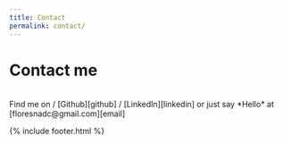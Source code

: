 ```yaml
---
title: Contact
permalink: contact/
---
```


# Contact me
<br>
Find me on / [Github][github] / [LinkedIn][linkedin] or just say *Hello* at [floresnadc@gmail.com][email]

{% include footer.html %}

[github]: https://github.com/nadflores
[linkedin]: https://ph.linkedin.com/pub/nad-flores/7a/60b/997
[email]: mailto:floresnad2@gmail.com

